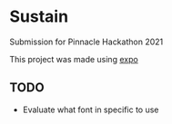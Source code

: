 # Sustain

Submission for Pinnacle Hackathon 2021

This project was made using [expo](https://docs.expo.dev/get-started/create-a-new-app/)

## TODO

- Evaluate what font in specific to use